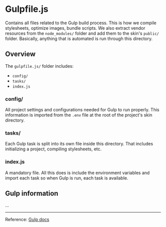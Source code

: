 # Gulpfile.js

Contains all files related to the Gulp build process. This is how we compile stylesheets, optimize images, bundle scripts. We also extract vendor resources from the `node_modules/` folder and add them to the skin's `public/` folder. Basically, anything that is automated is run through this directory.

## Overview

The `gulpfile.js/` folder includes:

- `config/`
- `tasks/`
- `index.js`

### config/

All project settings and configurations needed for Gulp to run properly. This information is imported from the `.env` file at the root of the project's skin directory.

### tasks/

Each Gulp task is split into its own file inside this directory. That includes initializing a project, compiling stylesheets, etc.

### index.js

A mandatory file. All this does is include the environment variables and import each task so when Gulp is run, each task is available.

## Gulp information

...

---

Reference: [Gulp docs](https://gulpjs.com/docs/en/api/concepts)
